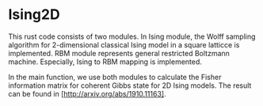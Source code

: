 # Ising2D
This rust code consists of two modules.
In Ising module, the Wolff sampling algorithm for 2-dimensional classical Ising model in a square latticce is implemented.
RBM module represents general restricted Boltzmann machine. Especially, Ising to RBM mapping is implemented.

In the main function, we use both modules to calculate the Fisher information matrix for coherent Gibbs state for 2D Ising models. The result can be found in [http://arxiv.org/abs/1910.11163].
